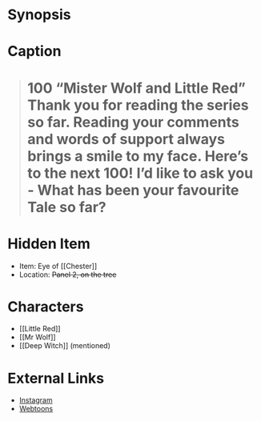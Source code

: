 # Synopsis


# Caption
> # 100  “Mister Wolf and Little Red” Thank you for reading the series so far. Reading your comments and words of support always brings a smile to my face. Here’s to the next 100! I’d like to ask you - What has been your favourite Tale so far?

# Hidden Item
* Item: Eye of [[Chester]]
* Location: <strike>Panel 2, on the tree</strike>

# Characters
* [[Little Red]]
* [[Mr Wolf]]
* [[Deep Witch]] (mentioned)

# External Links
* [Instagram](https://www.instagram.com/p/CWytEi-qD6I/?igshid=YmMyMTA2M2Y=)
* [Webtoons](https://www.webtoons.com/en/challenge/twistwood-tales/100-mister-wolf-and-little-red/viewer?title_no=344740&episode_no=110)